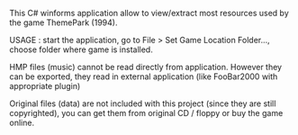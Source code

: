 
This C# winforms application allow to view/extract most resources used by the game ThemePark (1994).

USAGE : start the application, go to File > Set Game Location Folder..., choose folder where game is installed.

HMP files (music) cannot be read directly from application. However they can be exported, they read in external application (like FooBar2000 with appropriate plugin)

Original files (data) are not included with this project (since they are still copyrighted), you can get them from original CD / floppy or buy the game online.